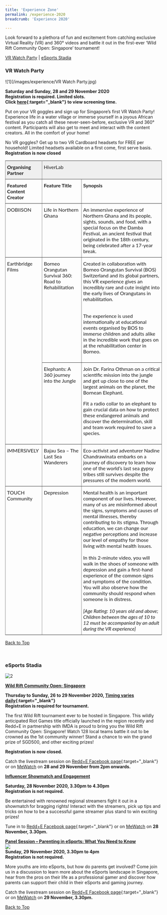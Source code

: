 ```yaml
---
title: 'Experience Zone'
permalink: /experience-2020
breadcrumb: 'Experience 2020'

---
```


Look forward to a plethora of fun and excitement from catching exclusive Virtual Reality (VR) and 360&#176; videos and battle it out in the first-ever ‘Wild Rift Community Open: Singapore’ tournament!

<a name="top"></a>
[VR Watch Party](#1) | [eSports Stadia](#2) 

<a name="1"></a>
### **VR Watch Party**<br>

![1](/images/experience/VR Watch Party.jpg)

<b>Saturday and Sunday, 28 and 29 November 2020</b><br>
<b>Registration is required. Limited slots.</b><br>
<b>Click [here](http://www.sgdwonderlandspecial.com/){:target="_blank"} to view screening time.</b>

Put on your VR goggles and sign up for Singapore’s first VR Watch Party! Experience life in a water village or immerse yourself in a joyous African festival as you catch all these never-seen-before, exclusive VR and 360&#176; content. Participants will also get to meet and interact with the content creators. All in the comfort of your home!

No VR goggles? Get up to two VR Cardboard headsets for FREE per household! Limited headsets available on a first come, first serve basis. <br><b>Registration is now closed</b>

<style type="text/css">
.tg  {border-collapse:collapse;border-spacing:0;}
.tg td{font-family:Lato;font-size:16px;padding:10px 5px;border-style:solid;border-width:1px;overflow:hidden;word-break:normal;border-color:black;}
.tg th{font-family:Lato;font-size:16px;font-weight:normal;padding:10px 5px;border-style:solid;border-width:1px;overflow:hidden;word-break:normal;border-color:black;}
.tg .tg-0pky{border-color:inherit;text-align:left;vertical-align:top}
.tg .tg-y698{background-color:#efefef;border-color:inherit;text-align:left;vertical-align:top}
</style>
<table class="tg">
  <tr>
    <th class="tg-y698" colspan="1"><b>Organising Partner</b></th><th class="tg-y698" colspan="2">HiverLab</th>
  </tr>
  <tr>
    <td class="tg-0pky"><b>Featured Content Creator</b></td>
    <td class="tg-0pky"><b>Feature Title</b></td>
    <td class="tg-0pky"><b>Synopsis</b></td>
  </tr>
  <tr>
    <td class="tg-0pky">DOBIISON</td>
    <td class="tg-0pky">Life in Northern Ghana</td>
    <td class="tg-0pky">An immersive experience of Northern Ghana and its people, sights, sounds, and food, with a special focus on the Damba Festival, an ancient festival that originated in the 18th century, being celebrated after a 17-year break.</td>
  </tr>
  <tr>
    <td class="tg-0pky" rowspan="2">Earthbridge Films</td>
    <td class="tg-0pky">Borneo Orangutan Survival 360: Road to Rehabilitation</td>
    <td class="tg-0pky">Created in collaboration with Borneo Orangutan Survival (BOS) Switzerland and its global partners, this VR experience gives an incredibly rare and cute insight into the early lives of Orangutans in rehabilitation.<br><br>

The experience is used internationally at educational events organised by BOS to immerse children and adults alike in the incredible work that goes on at the rehabilitation center in Borneo.
</td>
  </tr>
  <tr>
    <td class="tg-0pky">Elephants: A 360 journey into the Jungle</td>
    <td class="tg-0pky">Join Dr. Farina Othman on a critical scientific mission into the jungle and get up close to one of the largest animals on the planet, the Bornean Elephant.<br>

Fit a radio collar to an elephant to gain crucial data on how to protect these endangered animals and discover the determination, skill and team work required to save a species.
</td>
  </tr>
  <tr>
    <td class="tg-0pky">iMMERSiVELY</td>
    <td class="tg-0pky">Bajau Sea – The Last Sea Wanderers</td>
    <td class="tg-0pky">Eco-activist and adventurer Nadine Chandrawinata embarks on a journey of discovery to learn how one of the world’s last sea gypsy tribes still survives despite the pressures of the modern world.</td>
  </tr>
    <tr>
    <td class="tg-0pky">TOUCH Community</td>
    <td class="tg-0pky">Depression</td>
    <td class="tg-0pky">Mental health is an important component of our lives. However, many of us are misinformed about the signs, symptoms and causes of mental illnesses, thereby contributing to its stigma. Through education, we can change our negative perceptions and increase our level of empathy for those living with mental health issues.<br><br> In this 2-minute video, you will walk in the shoes of someone with depression and gain a first-hand experience of the common signs and symptoms of the condition. You will also observe how the community should respond when someone is in distress.<br><br>  
<i>&#91;Age Rating: 10 years old and above; Children between the ages of 10 to 12 must be accompanied by an adult during the VR experience&#93;</i> 
</td>
  </tr>
</table>


[Back to Top](#top)

<a name="2"></a><br>
### **eSports Stadia**<br>

![2](/images/experience/LOL.jpg)

<b><u>Wild Rift Community Open: Singapore</u></b><br>

<b>Thursday to Sunday, 26 to 29 November 2020, [Timing varies daily](https://www.eventbrite.sg/e/league-of-legends-wild-rift-community-open-tickets-126191206295){:target="_blank"}</b><br>
<b>Registration is required for tournament.</b>

The first Wild Rift tournament ever to be hosted in Singapore. This wildly anticipated Riot Games title officially launched in the region recently and Redd+E in partnership with IMDA is proud to bring you the Wild Rift Community Open: Singapore! Watch 128 local teams battle it out to be crowned as the 1st community winner! Stand a chance to win the grand prize of SGD500, and other exciting prizes! 

<b>Registration is now closed.</b>

Catch the livestream session on [Redd+E Facebook page](https://www.facebook.com/ReddentesSports/){:target="_blank"} or on [MeWatch](https://www.mewatch.sg/en/channels/live-1/206040) on <b>28 and 29 November from 2pm onwards.</b>

<b><u>Influencer Showmatch and Engagement</u></b><br>

<b>Saturday, 28 November 2020, 3.30pm to 4.30pm</b><br>
<b>Registration is not required.</b>

Be entertained with renowned regional streamers fight it out in a showmatch for bragging rights! Interact with the streamers, pick up tips and tricks on how to be a successful game streamer plus stand to win exciting prizes!

Tune in to [Redd+E Facebook page](https://www.facebook.com/ReddentesSports/){:target="_blank"} or on [MeWatch](https://www.mewatch.sg/en/channels/live-1/206040) on <b>28 November, 3.30pm.</b>

<b><u>Panel Session – Parenting in eSports: What You Need to Know</u></b><br>
<img src="/images/experience/Panel Talks.jpg"><br>
<b>Sunday, 29 November 2020, 3.30pm to 4pm</b><br>
<b>Registration is not required.</b>

More youths are into eSports, but how do parents get involved? Come join us in a discussion to learn more about the eSports landscape in Singapore, hear from the pros on their life as a professional gamer and discover how parents can support their child in their eSports and gaming journey. 

Catch the livestream session on [Redd+E Facebook page](https://www.facebook.com/ReddentesSports/){:target="_blank"} or on [MeWatch](https://www.mewatch.sg/en/channels/live-1/206040) on <b>29 November, 3.30pm.</b>

[Back to Top](#top)

